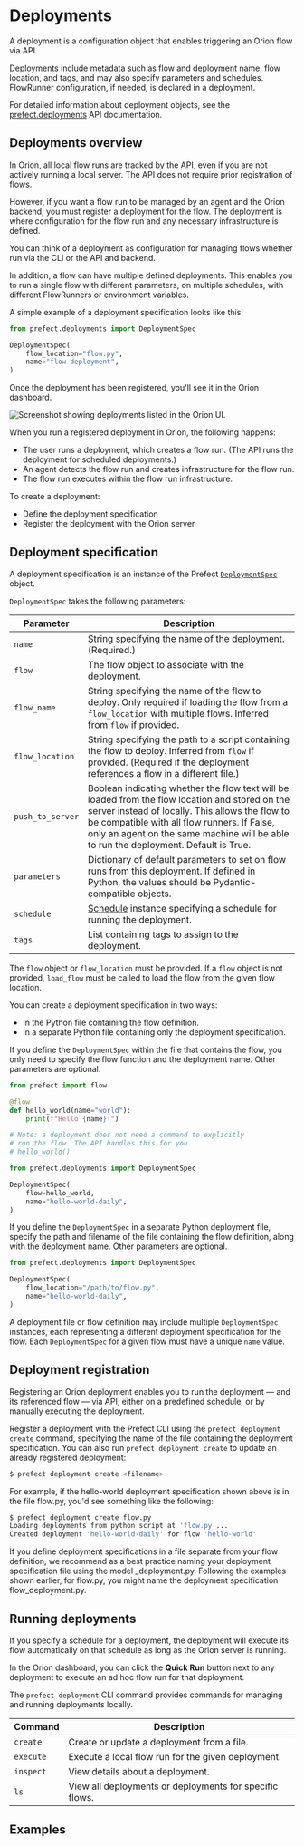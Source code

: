 # Deployments

A deployment is a configuration object that enables triggering an Orion flow via API. 

Deployments include metadata such as flow and deployment name, flow location, and tags, and may also specify parameters and schedules. FlowRunner configuration, if needed, is declared in a deployment.

For detailed information about deployment objects, see the [prefect.deployments](/api-ref/prefect/deployments/) API documentation.

## Deployments overview

In Orion, all local flow runs are tracked by the API, even if you are not actively running a local server. The API does not require prior registration of flows. 

However, if you want a flow run to be managed by an agent and the Orion backend, you must register a deployment for the flow. The deployment is where configuration for the flow run and any necessary infrastructure is defined. 

You can think of a deployment as configuration for managing flows whether run via the CLI or the API and backend.

In addition, a flow can have multiple defined deployments. This enables you to run a single flow with different parameters, on multiple schedules, with different FlowRunners or environment variables. 

A simple example of a deployment specification looks like this:

```python
from prefect.deployments import DeploymentSpec

DeploymentSpec(
    flow_location="flow.py",
    name="flow-deployment", 
)
```

Once the deployment has been registered, you'll see it in the Orion dashboard.

![Screenshot showing deployments listed in the Orion UI.](/img/concepts/deployments.png)

When you run a registered deployment in Orion, the following happens:

- The user runs a deployment, which creates a flow run. (The API runs the deployment for scheduled deployments.)
- An agent detects the flow run and creates infrastructure for the flow run.
- The flow run executes within the flow run infrastructure.

To create a deployment:

- Define the deployment specification
- Register the deployment with the Orion server

## Deployment specification

A deployment specification is an instance of the Prefect [`DeploymentSpec`](/api-ref/prefect/deployments/#prefect.deployments.DeploymentSpec) object.

`DeploymentSpec` takes the following parameters:

| Parameter | Description |
| --------- | ----------- |
| `name` | String specifying the name of the deployment. (Required.) |
| `flow` | The flow object to associate with the deployment. |
| `flow_name` | String specifying the name of the flow to deploy. Only required if loading the flow from a `flow_location` with multiple flows. Inferred from `flow` if provided. |
| `flow_location` | String specifying the path to a script containing the flow to deploy. Inferred from `flow` if provided. (Required if the deployment references a flow in a different file.) |
| `push_to_server` | Boolean indicating whether the flow text will be loaded from the flow location and stored on the server instead of locally. This allows the flow to be compatible with all flow runners. If False, only an agent on the same machine will be able to run the deployment. Default is True. |
| `parameters` | Dictionary of default parameters to set on flow runs from this deployment. If defined in Python, the values should be Pydantic-compatible objects. |
| `schedule` | [Schedule](/concepts/schedules/) instance specifying a schedule for running the deployment. |
| `tags` | List containing tags to assign to the deployment. |

The `flow` object or `flow_location` must be provided. If a `flow` object is not provided, `load_flow` must be called to load the flow from the given flow location.

You can create a deployment specification in two ways:

- In the Python file containing the flow definition.
- In a separate Python file containing only the deployment specification.

If you define the `DeploymentSpec` within the file that contains the flow, you only need to specify the flow function and the deployment name. Other parameters are optional.

```Python
from prefect import flow

@flow
def hello_world(name="world"):
    print(f"Hello {name}!")

# Note: a deployment does not need a command to explicitly
# run the flow. The API handles this for you.
# hello_world()

from prefect.deployments import DeploymentSpec

DeploymentSpec(
    flow=hello_world,
    name="hello-world-daily",
)
```

If you define the `DeploymentSpec` in a separate Python deployment file, specify the path and filename of the file containing the flow definition, along with the deployment name. Other parameters are optional.

```Python
from prefect.deployments import DeploymentSpec

DeploymentSpec(
    flow_location="/path/to/flow.py",
    name="hello-world-daily", 
)
```

A deployment file or flow definition may include multiple `DeploymentSpec` instances, each representing a different deployment specification for the flow. Each `DeploymentSpec` for a given flow must have a unique `name` value. 

## Deployment registration

Registering an Orion deployment enables you to run the deployment &mdash; and its referenced flow &mdash; via API, either on a predefined schedule, or by manually executing the deployment.

Register a deployment with the Prefect CLI using the `prefect deployment create` command, specifying the name of the file containing the deployment specification. You can also run `prefect deployment create` to update an already registered deployment:

```bash
$ prefect deployment create <filename>
```

For example, if the hello-world deployment specification shown above is in the file flow.py, you'd see something like the following:

```bash
$ prefect deployment create flow.py
Loading deployments from python script at 'flow.py'...
Created deployment 'hello-world-daily' for flow 'hello-world'
```

If you define deployment specifications in a file separate from your flow definition, we recommend as a best practice naming your deployment specification file using the model <flowname>_deployment.py. Following the examples shown earlier, for flow.py, you might name the deployment specification flow_deployment.py.

## Running deployments

If you specify a schedule for a deployment, the deployment will execute its flow automatically on that schedule as long as the Orion server is running.

In the Orion dashboard, you can click the **Quick Run** button next to any deployment to execute an ad hoc flow run for that deployment.

The `prefect deployment` CLI command provides commands for managing and running deployments locally.

| Command | Description |
| ------- | ----------- |
| `create` | Create or update a deployment from a file. |
| `execute` | Execute a local flow run for the given deployment. |
| `inspect` | View details about a deployment. |
| `ls` | View all deployments or deployments for specific flows. |

## Examples

